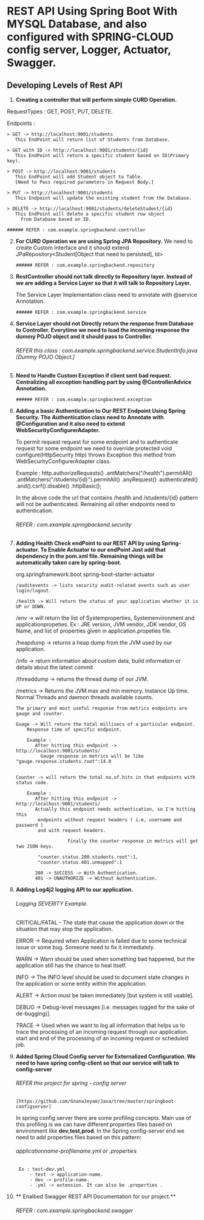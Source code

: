 # REST API Using Spring Boot With MYSQL Database, and also configured with SPRING-CLOUD config server, Logger, Actuator, Swagger.

## Developing Levels of Rest API

 1. **Creating a controller that will perform simple CURD Operation.**

  RequestTypes :
	GET, POST, PUT, DELETE.

  Endpoints : 

	> GET -> http://localhost:9001/students	 
	   This EndPoint will return list of Students from Database.
	
	> GET with ID -> http://localhost:9001/students/{id}	 	
	   This EndPoint will return a specific student based on ID(Primary key).
				
	> POST -> http://localhost:9001/students
	   This EndPoint will add Student object to Table.
	   [Need to Pass required parameters in Request Body.]	 
	
	> PUT -> http://localhost:9001/students
	   This Endpoint will update the existing student from the Database.
	
	> DELETE -> http://localhost:9001/students/deleteStudent/{id}
	   This EndPoint will delete a specific student row object
	     from Database based on ID.

	###### REFER : com.example.springbackend.controller    
	
 2. **For CURD Operation we are using Spring JPA Repository.**
    We need to create Custom Interface and it should extend JPaRepository<Student[Object that need to persisted], Id<Primary Key DataType>> 
	
     	###### REFER : com.example.springbackend.repository

 3. **RestController should not talk directly to Repository layer.
    Instead of we are adding a Service Layer so that it will talk to Repository Layer.**

    The Service Layer Implementation class need to annotate with @service Annotation.
     
     	###### REFER : com.example.springbackend.service    
	
 4. **Service Layer should not Directly return the response from Database to Controller.
    Everytime we need to load the incoming response the dummy POJO object and it
    should pass to Controller.**
	
	###### REFER this class : com.example.springbackend.service.StudentInfo.java [Dummy POJO Object.]

 5. **Need to Handle Custom Exception if client sent bad request.
    Centralizing all exception handling part by using @ControllerAdvice Annotation.**
    
      	###### REFER : com.example.springbackend.exception

 6. **Adding a basic Authentication to Our REST Endpoint Using Spring Security.
    The Authentication class need to Annotate with @Configuration and it also need to extend 
	WebSecurityConfigurerAdapter.**

    To permit request request for some endpoint and to authenticate request for some endpoint
	we need to override protected void configure(HttpSecurity http) throws Exception this method
	from WebSecurityConfigurerAdapter class.
       
      Example : http.authorizeRequests()
		   .antMatchers("/health").permitAll()
		   .antMatchers("/students/{id}").permitAll()
		   .anyRequest()
		   .authenticated()
		   .and().csrf().disable()
		   .httpBasic();
	
	In the above code the url that contains /health and /students/{id} pattern will not be authenticated.
	   Remaining all other endpoints need to authentication.

 	###### REFER : com.example.springbackend.security

 7. **Adding Health Check endPoint to our REST API by using Spring-actuator.
     To Enable Actuator to our endPoint Just add that dependency in the pom.xml file.
     Remaining things will be automatically taken care by spring-boot.**

	<dependency>
		<groupId>org.springframework.boot</groupId>
		<artifactId>spring-boot-starter-actuator</artifactId>
	</dependency>


    	/auditevents -> lists security audit-related events such as user login/logout.
	
    	/health -> Will return the status of your application whether it is UP or DOWN. 

	/env -> will return the list of Systemproperties, Systemenvironment and applicationpropeties.
		Ex : JRE version, JVM vendor, JDK vendor, OS Name, and list of properties given in application.propeties file.
	
	/heapdump -> returns a heap dump from the JVM used by our application.
		    
	/info -> return information about custom data, build information or details about the latest commit
	
	/threaddump -> returns the thread dump of our JVM.
	
	/metrics -> Returns the JVM max and min memory. Instance Up time. Normal Threads and daemon threads available counts.  
		
		The primary and most useful response from metrics endpoints are gauge and counter.
		
		Guage -> Will return the total millisecs of a particular endpoint.
			Response time of specific endpoint.
		
			Example : 
			   After hitting this endpoint -> http://localhost:9001/students/
			     Gauge response in metrics will be like "gauge.response.students.root":14.0


		Counter -> will return the total no.of.hits in that endpoints with status code.
			
			Example : 
			   After hitting this endpoint -> http://localhost:9001/students/ 
			   Actually this endpoint needs authentication, so I'm hitting this 
				endpoints without request headers ( i.e, username and password )
				and with request headers.
			   
                           Finally the counter response in metrics will get two JSON keys.
				
				"counter.status.200.students.root":1,
				"counter.status.401.unmapped":1	
				
			   200 -> SUCCESS -> With Authentication.
			   401 -> UNAUTHORIZE -> Without Authentication.		

 8. **Adding Log4j2 logging API to our application.**
	
	###### Logging SEVERITY Example.
	
	CRITICAL/FATAL - The state that cause the application down or 
		the situation that may stop the application.

	ERROR -> Required when Application is failed due to some technical issue or some bug.
	         Someone need to fix it immediately.
	
	WARN -> Warn should be used when something bad happened, 
		but the application still has the chance to heal itself.
	
	INFO -> The INFO level should be used to document state changes in the 
		application or some entity within the application.
	
	ALERT -> Action must be taken immediately [but system is still usable].

	DEBUG -> Debug-level messages [i.e. messages logged for the sake of de-bugging)].

	TRACE -> Used when we want to log all information that helps us to trace the
		 processing of an incoming request through our application.
		 start and end of the processing of an incoming request or scheduled job.


9. **Added Spring Cloud Config server for Externalized Configuration. We need to have spring config-client
      so that our service will talk to config-server**

 	###### REFER this project for spring - config server 
	   [https://github.com/GnanaJeyam/Java/tree/master/springboot-configserver]
		
	In spring config server there are some profiling concepts. Main use of this profiling is we can have different     	    properties files based on environment like **dev,test,prod**. In the Spring config-server end we need to add 	 properties files based on this pattern:
	
	###### applicationname-profilename.yml or .properties
		
		Ex : test-dev.yml 
		    - test -> application-name.
		    - dev -> profile-name.
		    - .yml -> extension. It can also be .properties .


10. ** Enalbed Swagger REST API Documentation for our project.**
	
	###### REFER : com.example.springbackend.swagger


      	 	
